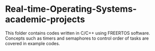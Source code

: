 # Real-time-Operating-Systems-academic-projects
This folder contains codes written in C/C++ using FREERTOS software. Concepts such as timers and semaphores to control order of tasks are 
covered in example codes.
